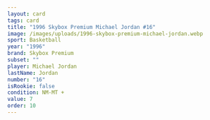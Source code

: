 ```yaml
---
layout: card
tags: card
title: "1996 Skybox Premium Michael Jordan #16"
image: /images/uploads/1996-skybox-premium-michael-jordan.webp
sport: Basketball
year: "1996"
brand: Skybox Premium
subset: ""
player: Michael Jordan
lastName: Jordan
number: "16"
isRookie: false
condition: NM-MT +
value: 7
order: 10
---
```

